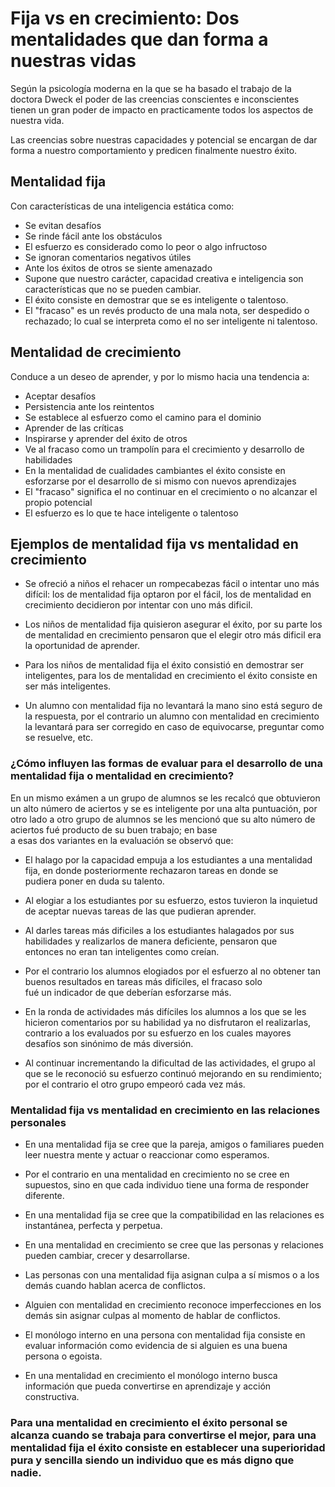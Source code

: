 # Fija vs en crecimiento: Dos mentalidades que dan forma a nuestras vidas  

Según la psicología moderna en la que se ha basado el trabajo de la doctora Dweck el poder de las creencias conscientes e inconscientes tienen un gran poder de impacto en practicamente todos los aspectos de nuestra vida.  

Las creencias sobre nuestras capacidades y potencial se encargan de dar forma a nuestro comportamiento y predicen finalmente nuestro éxito.  


## Mentalidad fija  

Con características de una inteligencia estática como:  

* Se evitan desafíos  
* Se rinde fácil ante los obstáculos  
* El esfuerzo es considerado como lo peor o algo infructoso  
* Se ignoran comentarios negativos útiles  
* Ante los éxitos de otros se siente amenazado  
* Supone que nuestro carácter, capacidad creativa e inteligencia son características que no se pueden cambiar.    
* El éxito consiste en demostrar que se es inteligente o talentoso.  
* El "fracaso" es un revés producto de una mala nota, ser despedido o rechazado; lo cual se interpreta como el no ser inteligente ni   talentoso.  


## Mentalidad de crecimiento  

Conduce a un deseo de aprender, y por lo mismo hacia una tendencia a:  

* Aceptar desafíos  
* Persistencia ante los reintentos  
* Se establece al esfuerzo como el camino para el dominio  
* Aprender de las críticas  
* Inspirarse y aprender del éxito de otros  
* Ve al fracaso como un trampolín para el crecimiento y desarrollo de habilidades  
* En la mentalidad de cualidades cambiantes el éxito consiste en esforzarse por el desarrollo de si mismo con nuevos aprendizajes  
* El "fracaso" significa el no continuar en el crecimiento o no alcanzar el propio potencial  
* El esfuerzo es lo que te hace inteligente o talentoso  
 

## Ejemplos de mentalidad fija vs mentalidad en crecimiento  

* Se ofreció a niños el rehacer un rompecabezas fácil o intentar uno más difícil: los de mentalidad fija optaron por el fácil, los de   mentalidad en crecimiento decidieron por intentar con uno más dificil.  

* Los niños de mentalidad fija quisieron asegurar el éxito, por su parte los de mentalidad en crecimiento pensaron que el elegir otro más   dificil era la oportunidad de aprender.  

* Para los niños de mentalidad fija el éxito consistió en demostrar ser inteligentes, para los de mentalidad en crecimiento el éxito   consiste en ser más inteligentes.  

* Un alumno con mentalidad fija no levantará la mano sino está seguro de la respuesta, por el contrario un alumno con mentalidad en   crecimiento la levantará para ser corregido en caso de equivocarse, preguntar como se resuelve, etc.  



### ¿Cómo influyen las formas de evaluar para el desarrollo de una mentalidad fija o mentalidad en crecimiento?  

En un mismo exámen a un grupo de alumnos se les recalcó que obtuvieron un alto número de aciertos y se es inteligente por una alta    puntuación, por otro lado a otro grupo de alumnos se les mencionó que su alto número de aciertos fué producto de su buen trabajo; en base  
a esas dos variantes en la evaluación se observó que:  

* El halago por la capacidad empuja a los estudiantes a una mentalidad fija, en donde posteriormente rechazaron tareas en donde se  
pudiera poner en duda su talento.  

* Al elogiar a los estudiantes por su esfuerzo, estos tuvieron la inquietud de aceptar nuevas tareas de las que pudieran aprender.  

* Al darles tareas más dificiles a los estudiantes halagados por sus habilidades y realizarlos de manera deficiente, pensaron que  
entonces no eran tan inteligentes como creían.  

* Por el contrario los alumnos elogiados por el esfuerzo al no obtener tan buenos resultados en tareas más difíciles, el fracaso solo  
fué un indicador de que deberían esforzarse más.  

* En la ronda de actividades más difíciles los alumnos a los que se les hicieron comentarios por su habilidad ya no disfrutaron el   realizarlas, contrario a los evaluados por su esfuerzo en los cuales mayores desafíos son sinónimo de más diversión.  

* Al continuar incrementando la dificultad de las actividades, el grupo al que se le reconoció su esfuerzo continuó mejorando en su   rendimiento; por el contrario el otro grupo empeoró cada vez más.  


### Mentalidad fija vs mentalidad en crecimiento en las relaciones personales  

* En una mentalidad fija se cree que la pareja, amigos o familiares pueden leer nuestra mente y actuar o reaccionar como esperamos.  

* Por el contrario en una mentalidad en crecimiento no se cree en supuestos, sino en que cada individuo tiene una forma de responder   diferente.  

* En una mentalidad fija se cree que la compatibilidad en las relaciones es instantánea, perfecta y perpetua.  

* En una mentalidad en crecimiento se cree que las personas y relaciones pueden cambiar, crecer y desarrollarse.  

* Las personas con una mentalidad fija asignan culpa a sí mismos o a los demás cuando hablan acerca de conflictos.  

* Alguien con mentalidad en crecimiento reconoce imperfecciones en los demás sin asignar culpas al momento de hablar de conflictos.  

* El monólogo interno en una persona con mentalidad fija consiste en evaluar información como evidencia de si alguien es una buena  
persona o egoista.  

* En una mentalidad en crecimiento el monólogo interno busca información que pueda convertirse en aprendizaje y acción constructiva.  

### Para una mentalidad en crecimiento el éxito personal se alcanza cuando se trabaja para convertirse el mejor, para una mentalidad fija   el éxito consiste en establecer una superioridad pura y sencilla siendo un individuo que es más digno que nadie.  
